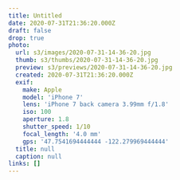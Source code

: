 ```yaml
---
title: Untitled
date: 2020-07-31T21:36:20.000Z
draft: false
drop: true
photo:
  url: s3/images/2020-07-31-14-36-20.jpg
  thumb: s3/thumbs/2020-07-31-14-36-20.jpg
  preview: s3/previews/2020-07-31-14-36-20.jpg
  created: 2020-07-31T21:36:20.000Z
  exif:
    make: Apple
    model: 'iPhone 7'
    lens: 'iPhone 7 back camera 3.99mm f/1.8'
    iso: 100
    aperture: 1.8
    shutter_speed: 1/10
    focal_length: '4.0 mm'
    gps: '47.7541694444444 -122.279969444444'
  title: null
  caption: null
links: []
---
```

